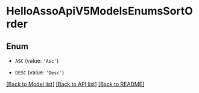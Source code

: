 # HelloAssoApiV5ModelsEnumsSortOrder


## Enum

* `ASC` (value: `'Asc'`)

* `DESC` (value: `'Desc'`)

[[Back to Model list]](../README.md#documentation-for-models) [[Back to API list]](../README.md#documentation-for-api-endpoints) [[Back to README]](../README.md)


